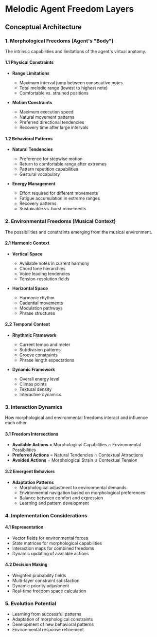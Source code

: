 # Melodic Agent Freedom Layers
## Conceptual Architecture

### 1. Morphological Freedoms (Agent's "Body")
The intrinsic capabilities and limitations of the agent's virtual anatomy.

#### 1.1 Physical Constraints
- **Range Limitations**
  - Maximum interval jump between consecutive notes
  - Total melodic range (lowest to highest note)
  - Comfortable vs. strained positions

- **Motion Constraints**
  - Maximum execution speed
  - Natural movement patterns
  - Preferred directional tendencies
  - Recovery time after large intervals

#### 1.2 Behavioral Patterns
- **Natural Tendencies**
  - Preference for stepwise motion
  - Return to comfortable range after extremes
  - Pattern repetition capabilities
  - Gestural vocabulary

- **Energy Management**
  - Effort required for different movements
  - Fatigue accumulation in extreme ranges
  - Recovery patterns
  - Sustainable vs. burst movements

### 2. Environmental Freedoms (Musical Context)
The possibilities and constraints emerging from the musical environment.

#### 2.1 Harmonic Context
- **Vertical Space**
  - Available notes in current harmony
  - Chord tone hierarchies
  - Voice leading tendencies
  - Tension-resolution fields

- **Horizontal Space**
  - Harmonic rhythm
  - Cadential movements
  - Modulation pathways
  - Phrase structures

#### 2.2 Temporal Context
- **Rhythmic Framework**
  - Current tempo and meter
  - Subdivision patterns
  - Groove constraints
  - Phrase length expectations

- **Dynamic Framework**
  - Overall energy level
  - Climax points
  - Textural density
  - Interactive dynamics

### 3. Interaction Dynamics
How morphological and environmental freedoms interact and influence each other.

#### 3.1 Freedom Intersections
- **Available Actions** = Morphological Capabilities ∩ Environmental Possibilities
- **Preferred Actions** = Natural Tendencies ∩ Contextual Attractions
- **Avoided Actions** = Morphological Strain ∪ Contextual Tension

#### 3.2 Emergent Behaviors
- **Adaptation Patterns**
  - Morphological adjustment to environmental demands
  - Environmental navigation based on morphological preferences
  - Balance between comfort and expression
  - Learning and pattern development

### 4. Implementation Considerations

#### 4.1 Representation
- Vector fields for environmental forces
- State matrices for morphological capabilities
- Interaction maps for combined freedoms
- Dynamic updating of available actions

#### 4.2 Decision Making
- Weighted probability fields
- Multi-layer constraint satisfaction
- Dynamic priority adjustment
- Real-time freedom space calculation

### 5. Evolution Potential
- Learning from successful patterns
- Adaptation of morphological constraints
- Development of new behavioral patterns
- Environmental response refinement
